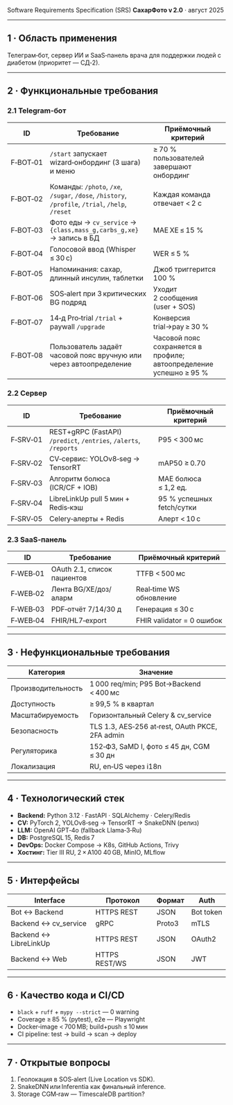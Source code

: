  Software Requirements Specification (SRS)
**СахарФото v 2.0** · август 2025

---
## 1 · Область применения
Телеграм‑бот, сервер ИИ и SaaS‑панель врача для поддержки людей с диабетом (приоритет — СД‑2).

---
## 2 · Функциональные требования

### 2.1 Telegram‑бот
| ID | Требование | Приёмочный критерий |
|----|------------|---------------------|
| F‑BOT‑01 | `/start` запускает wizard‑онбординг (3 шага) и меню | ≥ 70 % пользователей завершают онбординг |
| F‑BOT‑02 | Команды: `/photo`, `/xe`, `/sugar`, `/dose`, `/history`, `/profile`, `/trial`, `/help`, `/reset` | Каждая команда отвечает < 2 с |
| F‑BOT‑03 | Фото еды → `cv_service` → `{class,mass_g,carbs_g,xe}` → запись в БД | MAE ХЕ ≤ 15 % |
| F‑BOT‑04 | Голосовой ввод (Whisper ≤ 30 с) | WER ≤ 5 % |
| F‑BOT‑05 | Напоминания: сахар, длинный инсулин, таблетки | Джоб триггерится 100 % |
| F‑BOT‑06 | SOS‑alert при 3 критических BG подряд | Уходит 2 сообщения (user + SOS) |
| F‑BOT‑07 | 14‑д Pro‑trial `/trial` + paywall `/upgrade` | Конверсия trial→pay ≥ 30 % |
| F‑BOT‑08 | Пользователь задаёт часовой пояс вручную или через автоопределение | Часовой пояс сохраняется в профиле; автоопределение успешно ≥ 95 % |

### 2.2 Сервер
| ID | Требование | Приёмочный критерий |
|----|------------|---------------------|
| F‑SRV‑01 | REST+gRPC (FastAPI) `/predict`, `/entries`, `/alerts`, `/reports` | P95 \< 300 мс |
| F‑SRV‑02 | CV‑сервис: YOLOv8‑seg → TensorRT | mAP50 ≥ 0.70 |
| F‑SRV‑03 | Алгоритм болюса (ICR/CF + IOB) | MAE болюса ≤ 1,2 ед. |
| F‑SRV‑04 | LibreLinkUp pull 5 мин + Redis‑кэш | 95 % успешных fetch/сутки |
| F‑SRV‑05 | Celery‑алерты + Redis | Алерт < 10 с |

### 2.3 SaaS‑панель
| ID | Требование | Приёмочный критерий |
|----|------------|---------------------|
| F‑WEB‑01 | OAuth 2.1, список пациентов | TTFB < 500 мс |
| F‑WEB‑02 | Лента BG/ХЕ/доз/аларм | Real‑time WS обновление |
| F‑WEB‑03 | PDF‑отчёт 7/14/30 д | Генерация ≤ 30 с |
| F‑WEB‑04 | FHIR/HL7‑export | FHIR validator = 0 ошибок |

---
## 3 · Нефункциональные требования
| Категория | Значение |
|-----------|----------|
| Производительность | 1 000 req/min; P95 Bot→Backend < 400 мс |
| Доступность | ≥ 99,5 % в квартал |
| Масштабируемость | Горизонтальный Celery & cv_service |
| Безопасность | TLS 1.3, AES‑256 at‑rest, OAuth PKCE, 2FA admin |
| Регуляторика | 152‑ФЗ, SaMD I, фото ≤ 45 дн, CGM ≤ 30 дн |
| Локализация | RU, en‑US через i18n |

---
## 4 · Технологический стек
* **Backend:** Python 3.12 · FastAPI · SQLAlchemy · Celery/Redis  
* **CV:** PyTorch 2, YOLOv8‑seg → TensorRT → SnakeDNN (релиз)  
* **LLM:** OpenAI GPT‑4o (fallback Llama‑3‑Ru)  
* **DB:** PostgreSQL 15, Redis 7  
* **DevOps:** Docker Compose → K8s, GitHub Actions, Trivy  
* **Хостинг:** Tier III RU, 2 × A100 40 GB, MinIO, MLflow

---
## 5 · Интерфейсы
| Interface | Протокол | Формат | Auth |
|-----------|----------|--------|------|
| Bot ↔ Backend | HTTPS REST | JSON | Bot token |
| Backend ↔ cv_service | gRPC | Proto3 | mTLS |
| Backend ↔ LibreLinkUp | HTTPS REST | JSON | OAuth2 |
| Backend ↔ Web | HTTPS REST/WS | JSON | JWT |

---
## 6 · Качество кода и CI/CD
* `black` + `ruff` + `mypy --strict` — 0 warning  
* Coverage ≥ 85 % (pytest), e2e — Playwright  
* Docker‑image < 700 MB; build+push ≤ 10 мин  
* CI pipeline: test → build → scan → deploy

---
## 7 · Открытые вопросы
1. Геолокация в SOS‑alert (Live Location vs SDK).  
2. SnakeDNN или Inferentia как финальный inference.  
3. Storage CGM‑raw — TimescaleDB partition?
